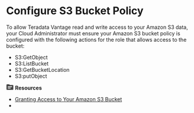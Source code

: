 # Configure S3 Bucket Policy

To allow Teradata Vantage read and write access to your Amazon S3 data, your Cloud Administrator must ensure your Amazon S3 bucket policy is configured with the following actions for the role that allows access to the bucket:

* S3:GetObject
* S3:ListBucket
* S3:GetBucketLocation
* S3:putObject

<!-- **Tip**: If you use NOS while running demo use cases, you don't need to configure the policy because you are accessing a Teradata-managed Amazon S3 bucket. -->

![../Images/fluto-icn-resources.png](../Images/fluto-icn-resources.png) **Resources**
 
* [Granting Access to Your Amazon S3 Bucket](https://docs.teradata.com/r/dLArVI09J62c8byzVbHMtw/qrI_KuFo_qRLVNOTe8WjMw)
* 
